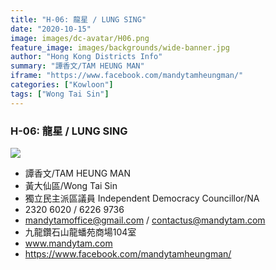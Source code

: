 ```yaml
---
title: "H-06: 龍星 / LUNG SING"
date: "2020-10-15"
image: images/dc-avatar/H06.png
feature_image: images/backgrounds/wide-banner.jpg
author: "Hong Kong Districts Info"
summary: "譚香文/TAM HEUNG MAN"
iframe: "https://www.facebook.com/mandytamheungman/"
categories: ["Kowloon"]
tags: ["Wong Tai Sin"]
---
```


### H-06: 龍星 / LUNG SING  
![](/images/dc-avatar/H06.png)  

 - 譚香文/TAM HEUNG MAN  
 - 黃大仙區/Wong Tai Sin  
 - 獨立民主派區議員 Independent Democracy Councillor/NA  
 - 2320 6020 / 6226 9736  
 - mandytamoffice@gmail.com / contactus@mandytam.com  
 - 九龍鑽石山龍蟠苑商場104室  
 - www.mandytam.com  
 - https://www.facebook.com/mandytamheungman/
